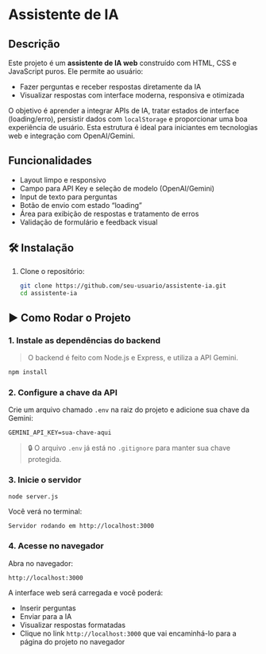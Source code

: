 # Assistente de IA

## Descrição

Este projeto é um **assistente de IA web** construído com HTML, CSS e JavaScript puros. Ele permite ao usuário:

- Fazer perguntas e receber respostas diretamente da IA
- Visualizar respostas com interface moderna, responsiva e otimizada

O objetivo é aprender a integrar APIs de IA, tratar estados de interface (loading/erro), persistir dados com `localStorage` e proporcionar uma boa experiência de usuário. Esta estrutura é ideal para iniciantes em tecnologias web e integração com OpenAI/Gemini.

## Funcionalidades

- Layout limpo e responsivo
- Campo para API Key e seleção de modelo (OpenAI/Gemini)
- Input de texto para perguntas
- Botão de envio com estado “loading”
- Área para exibição de respostas e tratamento de erros
- Validação de formulário e feedback visual

## 🛠️ Instalação

1. Clone o repositório:
   ```bash
   git clone https://github.com/seu-usuario/assistente-ia.git
   cd assistente-ia
   ```

## ▶️ Como Rodar o Projeto

### 1. Instale as dependências do backend

> O backend é feito com Node.js e Express, e utiliza a API Gemini.

```bash
npm install
```

### 2. Configure a chave da API

Crie um arquivo chamado `.env` na raiz do projeto e adicione sua chave da Gemini:

```
GEMINI_API_KEY=sua-chave-aqui
```

> 🔒 O arquivo `.env` já está no `.gitignore` para manter sua chave protegida.

### 3. Inicie o servidor

```bash
node server.js
```

Você verá no terminal:

```
Servidor rodando em http://localhost:3000
```

### 4. Acesse no navegador

Abra no navegador:

```
http://localhost:3000
```

A interface web será carregada e você poderá:
- Inserir perguntas
- Enviar para a IA
- Visualizar respostas formatadas
- Clique no link `http://localhost:3000` que vai encaminhá-lo para a página do projeto no navegador

